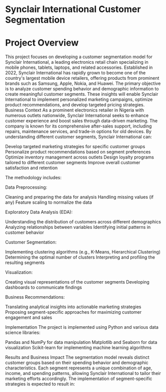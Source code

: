 # Synclair International Customer Segmentation

# Project Overview
This project focuses on developing a customer segmentation model for Synclair International, a leading electronics retail chain specializing in mobile phones, tablets, laptops, and related accessories. Established in 2022, Synclair International has rapidly grown to become one of the country's largest mobile device retailers, offering products from prominent brands such as Samsung, Apple, Nokia, and Huawei.
The primary objective is to analyze customer spending behavior and demographic information to create meaningful customer segments. These insights will enable Synclair International to implement personalized marketing campaigns, optimize product recommendations, and develop targeted pricing strategies.
Business Context
As a prominent electronics retailer in Nigeria with numerous outlets nationwide, Synclair International seeks to enhance customer experience and boost sales through data-driven marketing. The company is known for its comprehensive after-sales support, including repairs, maintenance services, and trade-in options for old devices.
By understanding different customer segments, Synclair International can:

Develop targeted marketing strategies for specific customer groups
Personalize product recommendations based on segment preferences
Optimize inventory management across outlets
Design loyalty programs tailored to different customer segments
Improve overall customer satisfaction and retention

The methodology includes:

Data Preprocessing:

Cleaning and preparing the data for analysis
Handling missing values (if any)
Feature scaling to normalize the data


Exploratory Data Analysis (EDA):

Understanding the distribution of customers across different demographics
Analyzing relationships between variables
Identifying initial patterns in customer behavior


Customer Segmentation:

Implementing clustering algorithms (e.g., K-Means, Hierarchical Clustering)
Determining the optimal number of clusters
Interpreting and profiling the resulting segments


Visualization:

Creating visual representations of the customer segments
Developing dashboards to communicate findings


Business Recommendations:

Translating analytical insights into actionable marketing strategies
Proposing segment-specific approaches for maximizing customer engagement and sales



Implementation
The project is implemented using Python and various data science libraries:

Pandas and NumPy for data manipulation
Matplotlib and Seaborn for data visualization
Scikit-learn for implementing machine learning algorithms

Results and Business Impact
The segmentation model reveals distinct customer groups based on their spending behavior and demographic characteristics. 
Each segment represents a unique combination of age, income, and spending patterns, allowing Synclair International to tailor their marketing efforts accordingly.
The implementation of segment-specific strategies is expected to result in:



